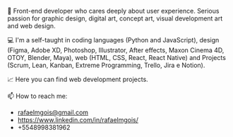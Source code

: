 👋 Front-end developer who cares deeply about user experience. Serious passion for graphic design, digital art, concept art, visual development art and web design.

💻 I'm a self-taught in coding languages (Python and JavaScript), design (Figma, Adobe XD, Photoshop, Illustrator, After effects, Maxon Cinema 4D, OTOY, Blender, Maya), web (HTML, CSS, React, React Native) and Projects (Scrum, Lean, Kanban, Extreme Programming, Trello, Jira e Notion).

📈 Here you can find web development projects.

📫 How to reach me:

* rafaelmgois@gmail.com
* https://www.linkedin.com/in/rafaelmgois/
* +5548998381962
